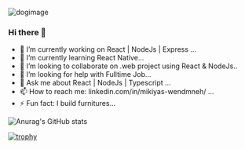 ![dogimage](https://user-images.githubusercontent.com/28855355/231174505-450bc254-12d1-49de-a3cd-596b1bcf373c.jpg)


### Hi there 👋

- 🔭 I’m currently working on React | NodeJs | Express ...
- 🌱 I’m currently learning React Native...
- 👯 I’m looking to collaborate on .web project using React & NodeJs..
- 🤔 I’m looking for help with Fulltime Job...
- 💬 Ask me about React | NodeJs | Typescript ...
- 📫 How to reach me: linkedin.com/in/mikiyas-wendmneh/ ...
- ⚡ Fun fact: I build furnitures...



![Anurag's GitHub stats](https://github-readme-stats.vercel.app/api?username=MikiyasWT&show_icons=true&theme=radical&count_private=true)


[![trophy](https://github-profile-trophy.vercel.app/?username=MikiyasWT&theme=onedark)](https://github.com/ryo-ma/github-profile-trophy)
